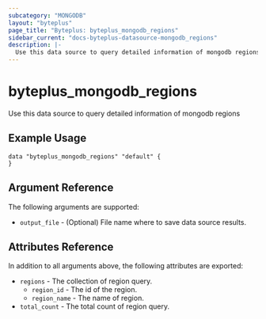 ```yaml
---
subcategory: "MONGODB"
layout: "byteplus"
page_title: "Byteplus: byteplus_mongodb_regions"
sidebar_current: "docs-byteplus-datasource-mongodb_regions"
description: |-
  Use this data source to query detailed information of mongodb regions
---
```

# byteplus_mongodb_regions
Use this data source to query detailed information of mongodb regions
## Example Usage
```hcl
data "byteplus_mongodb_regions" "default" {
}
```
## Argument Reference
The following arguments are supported:
* `output_file` - (Optional) File name where to save data source results.

## Attributes Reference
In addition to all arguments above, the following attributes are exported:
* `regions` - The collection of region query.
    * `region_id` - The id of the region.
    * `region_name` - The name of region.
* `total_count` - The total count of region query.


